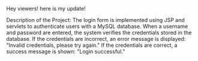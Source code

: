 Hey viewers!
here is my update!

Description of the Project:
The login form is implemented using JSP and servlets to authenticate users with a MySQL database.
When a username and password are entered, the system verifies the credentials stored in the database. 
If the credentials are incorrect, an error message is displayed: "Invalid credentials, please try again." If the credentials are correct, a success message is shown: "Login successful."
